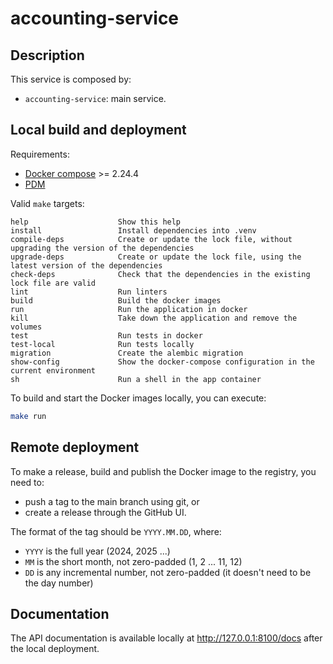 # accounting-service

## Description

This service is composed by:

-   `accounting-service`: main service.

## Local build and deployment

Requirements:

- [Docker compose](https://docs.docker.com/compose/) >= 2.24.4
- [PDM](https://pdm-project.org/)

Valid `make` targets:

```
help                    Show this help
install                 Install dependencies into .venv
compile-deps            Create or update the lock file, without upgrading the version of the dependencies
upgrade-deps            Create or update the lock file, using the latest version of the dependencies
check-deps              Check that the dependencies in the existing lock file are valid
lint                    Run linters
build                   Build the docker images
run                     Run the application in docker
kill                    Take down the application and remove the volumes
test                    Run tests in docker
test-local              Run tests locally
migration               Create the alembic migration
show-config             Show the docker-compose configuration in the current environment
sh                      Run a shell in the app container
```

To build and start the Docker images locally, you can execute:

```bash
make run
```


## Remote deployment

To make a release, build and publish the Docker image to the registry, you need to:

-   push a tag to the main branch using git, or
-   create a release through the GitHub UI.

The format of the tag should be `YYYY.MM.DD`, where:

-   `YYYY` is the full year (2024, 2025 ...)
-   `MM` is the short month, not zero-padded (1, 2 ... 11, 12)
-   `DD` is any incremental number, not zero-padded (it doesn't need to be the day number)


## Documentation

The API documentation is available locally at <http://127.0.0.1:8100/docs> after the local deployment.
